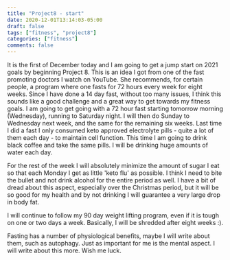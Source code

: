 ```yaml
---
title: "Project8 - start"
date: 2020-12-01T13:14:03-05:00
draft: false
tags: ["fitness", "project8"]
categories: ["fitness"]
comments: false
---
```

It is the first of December today and I am going to get a jump start on 2021 goals by beginning Project 8. This is an idea I got from one of the fast promoting doctors I watch on YouTube. She recommends, for certain people, a program where one fasts for 72 hours every week for eight weeks. Since I have done a 14 day fast, without too many issues, I think this sounds like a good challenge and a great way to get towards my fitness goals. I am going to get going with a 72 hour fast starting tomorrow morning (Wednesday), running to Saturday night. I will then do Sunday to Wednesday next week, and the same for the remaining six weeks. Last time I did a fast I only consumed keto approved electrolyte pills - quite a lot of them each day - to maintain cell function. This time I am going to drink black coffee and take the same pills. I will be drinking huge amounts of water each day.

For the rest of the week I will absolutely minimize the amount of sugar I eat so that each Monday I get as little 'keto flu' as possible. I think I need to bite the bullet and not drink alcohol for the entire period as well. I have a bit of dread about this aspect, especially over the Christmas period, but it will be so good for my health and by not drinking I will guarantee a very large drop in body fat.

I will continue to follow my 90 day weight lifting program, even if it is tough on one or two days a week. Basically, I will be shredded after eight weeks :).

Fasting has a number of physiological benefits, maybe I will write about them, such as autophagy. Just as important for me is the mental aspect. I will write about this more. Wish me luck.
